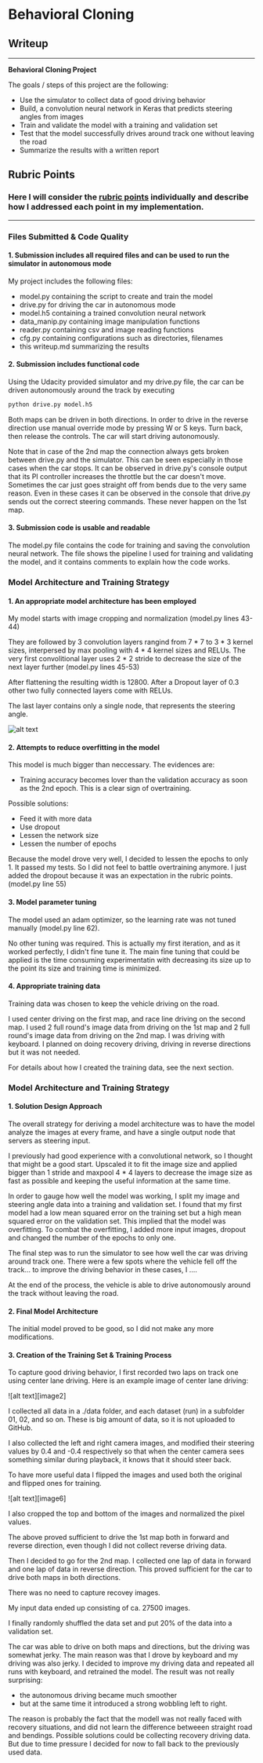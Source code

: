 # **Behavioral Cloning** 

## Writeup

---

**Behavioral Cloning Project**

The goals / steps of this project are the following:
* Use the simulator to collect data of good driving behavior
* Build, a convolution neural network in Keras that predicts steering angles from images
* Train and validate the model with a training and validation set
* Test that the model successfully drives around track one without leaving the road
* Summarize the results with a written report


[//]: # (Image References)

[image1]: ./examples/placeholder.png "Model Visualization"
[image7]: ./examples/placeholder_small.png "Flipped Image"

## Rubric Points
### Here I will consider the [rubric points](https://review.udacity.com/#!/rubrics/432/view) individually and describe how I addressed each point in my implementation.  

---
### Files Submitted & Code Quality

#### 1. Submission includes all required files and can be used to run the simulator in autonomous mode

My project includes the following files:
* model.py containing the script to create and train the model
* drive.py for driving the car in autonomous mode
* model.h5 containing a trained convolution neural network 
* data_manip.py containing image manipulation functions
* reader.py containing csv and image reading functions
* cfg.py containing configurations such as directories, filenames
* this writeup.md summarizing the results


#### 2. Submission includes functional code
Using the Udacity provided simulator and my drive.py file, the car can be driven autonomously around the track by executing 
```sh
python drive.py model.h5
```
Both maps can be driven in both directions. In order to drive in the reverse direction use manual override mode by pressing W or S keys. Turn back, then release the controls. The car will start driving autonomously.

Note that in case of the 2nd map the connection always gets broken between drive.py and the simulator. This can be seen especially in those cases when the car stops. It can be observed in drive.py's console output that its PI controller increases the throttle but the car doesn't move. Sometimes the car just goes straight off from bends due to the very same reason. Even in these cases it can be observed in the console that drive.py sends out the correct steering commands. These never happen on the 1st map.

#### 3. Submission code is usable and readable

The model.py file contains the code for training and saving the convolution neural network. The file shows the pipeline I used for training and validating the model, and it contains comments to explain how the code works.

### Model Architecture and Training Strategy

#### 1. An appropriate model architecture has been employed

My model starts with image cropping and normalization (model.py lines 43-44) 

They are followed by 3 convolution layers rangind from 7 * 7 to 3 * 3 kernel sizes, interpersed by max pooling with 4 * 4 kernel sizes and RELUs. The very first convolitional layer uses 2 * 2 stride to decrease the size of the next layer further (model.py lines 45-53)

After flattening the resulting width is 12800. After a Dropout layer of 0.3 other two fully connected layers come with RELUs.

The last layer contains only a single node, that represents the steering angle.

![alt text][image1]


#### 2. Attempts to reduce overfitting in the model

This model is much bigger than neccessary. The evidences are:
* Training accuracy becomes lover than the validation accuracy as soon as the 2nd epoch. This is a clear sign of overtraining.

Possible solutions:
* Feed it with more data
* Use dropout
* Lessen the network size
* Lessen the number of epochs

Because the model drove very well, I decided to lessen the epochs to only 1. It passed my tests. So I did not feel to battle overtraining anymore. I just added the dropout because it was an expectation in the rubric points. (model.py line 55) 


#### 3. Model parameter tuning

The model used an adam optimizer, so the learning rate was not tuned manually (model.py line 62).

No other tuning was required. This is actually my first iteration, and as it worked perfectly, I didn't fine tune it. The main fine tuning that could be applied is the time consuming experimentatin with decreasing its size up to the point its size and training time is minimized.

#### 4. Appropriate training data

Training data was chosen to keep the vehicle driving on the road.

I used center driving on the first map, and race line driving on the second map. I used 2 full round's image data from driving on the 1st map and 2 full round's image data from driving on the 2nd map. I was driving with keyboard. I planned on doing recovery driving, driving in reverse directions but it was not needed. 

For details about how I created the training data, see the next section. 

### Model Architecture and Training Strategy

#### 1. Solution Design Approach

The overall strategy for deriving a model architecture was to have the model analyze the images at every frame, and have a single output node that servers as steering input.

I previously had good experience with a convolutional network, so I thought that might be a good start. Upscaled it to fit the image size and applied bigger than 1 stride and maxpool 4 * 4 layers to decrease the image size as fast as possible and keeping the useful information at the same time.

In order to gauge how well the model was working, I split my image and steering angle data into a training and validation set. I found that my first model had a low mean squared error on the training set but a high mean squared error on the validation set. This implied that the model was overfitting. To combat the overfitting, I added more input images, dropout and changed the number of the epochs to only one.

The final step was to run the simulator to see how well the car was driving around track one. There were a few spots where the vehicle fell off the track... to improve the driving behavior in these cases, I ....

At the end of the process, the vehicle is able to drive autonomously around the track without leaving the road.

#### 2. Final Model Architecture

The initial model proved to be good, so I did not make any more modifications.

#### 3. Creation of the Training Set & Training Process

To capture good driving behavior, I first recorded two laps on track one using center lane driving. Here is an example image of center lane driving:  

![alt text][image2]

I collected all data in a ./data folder, and each dataset (run) in a subfolder 01, 02, and so on. These is big amount of data, so it is not uploaded to GitHub.

I also collected the left and right camera images, and modified their steering values by 0.4 and -0.4 respectively so that when the center camera sees something similar during playback, it knows that it should steer back.

To have more useful data I flipped the images and used both the original and flipped ones for training.

![alt text][image6]

I also cropped the top and bottom of the images and normalized the pixel values.

The above proved sufficient to drive the 1st map both in forward and reverse direction, even though I did not collect reverse driving data. 

Then I decided to go for the 2nd map. I collected one lap of data in forward and one lap of data in reverse direction. This proved sufficient for the car to drive both maps in both directions.

There was no need to capture recovey images.

My input data ended up consisting of ca. 27500 images.

I finally randomly shuffled the data set and put 20% of the data into a validation set. 

The car was able to drive on both maps and directions, but the driving was somewhat jerky. The main reason was that I drove by keyboard and my driving was also jerky. I decided to improve my driving data and repeated all runs with keyboard, and retrained the model. The result was not really surprising:
* the autonomous driving became much smoother
* but at the same time it introduced a strong wobbling left to right.

The reason is probably the fact that the modell was not really faced with recovery situations, and did not learn the difference betweeen straight road and bendings. Possible solutions could be collecting recovery driving data. But due to time pressure I decided for now to fall back to the previously used data. 
